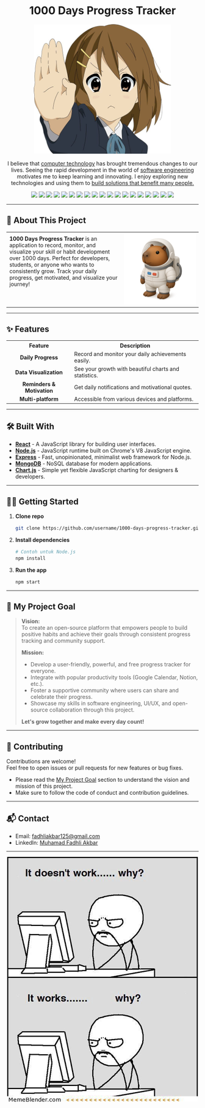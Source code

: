 <h1 align="center">1000 Days Progress Tracker</h1>

<!-- Banner GIF -->
<p align="center">
  <img src="./src/images/yui1.jpeg" alt="Coding Banner" width="360"/>
</p>

<p align="center">
  I believe that <a href="https://citizenside.com/technology/what-is-computer-technology/">computer technology</a> has brought tremendous changes to our lives. Seeing the rapid development in the world of <a href="https://www.geeksforgeeks.org/software-engineering-introduction-to-software-engineering/">software engineering</a> motivates me to keep learning and innovating. I enjoy <a>exploring new technologies</a> and using them to <a href="https://citizenside.com/technology">build solutions that benefit many people.</a>
</p>

<p align="center">
  <img src="https://img.shields.io/badge/Go-00ADD8?logo=go&logoColor=white" />
  <img src="https://img.shields.io/badge/C++-00599C?logo=c%2B%2B&logoColor=white" />
  <img src="https://img.shields.io/badge/Python-3776AB?logo=python&logoColor=white" />
  <img src="https://img.shields.io/badge/JavaScript-F7DF1E?logo=javascript&logoColor=black" />
  <img src="https://img.shields.io/badge/TypeScript-3178C6?logo=typescript&logoColor=white" />
  <img src="https://img.shields.io/badge/Ruby-CC342D?logo=ruby&logoColor=white" />
  <img src="https://img.shields.io/badge/Solidity-363636?logo=solidity&logoColor=white" />
  <img src="https://img.shields.io/badge/Lua-800080?logo=lua&logoColor=white" />
  <img src="https://img.shields.io/badge/Swift-FA7343?logo=swift&logoColor=white" />
  <img src="https://img.shields.io/badge/YAML-CB171E?logo=yaml&logoColor=white" />
  <img src="https://img.shields.io/badge/C-00599C?logo=c&logoColor=white" />
  <img src="https://img.shields.io/badge/Dart-0175C2?logo=dart&logoColor=white" />
  <img src="https://img.shields.io/badge/Objective--C-438EFF?logo=objective-c&logoColor=white" />
  <img src="https://img.shields.io/badge/PHP-777BB4?logo=php&logoColor=white" />
  <img src="https://img.shields.io/badge/Perl-bdb76b?logo=perl&logoColor=white" />
  <img src="https://img.shields.io/badge/Shell-adff2f ?logo=shell&logoColor=white" />
  <img src="https://img.shields.io/badge/R-007396?logo=r&logoColor=white" />
  <img src="https://img.shields.io/badge/Kotlin-8A6EE8?logo=kotlin&logoColor=white" />
  <img src="https://img.shields.io/badge/CSS-5826FD?logo=css&logoColor=white" />
</p>

---

## 🚀 About This Project

<table>
  <tr>
    <td width="60%" valign="top" style="padding: 8px;">
      <b>1000 Days Progress Tracker</b> is an application to record, monitor, and visualize your skill or habit development over 1000 days. Perfect for developers, students, or anyone who wants to consistently grow. Track your daily progress, get motivated, and visualize your journey!
    </td>
    <td align="center" width="40%">
      <img src="/src/icons/capybara-icons.png" width="200" alt="Growth Icon"/>
    </td>
  </tr>
  
  </tr>
</table>

---

## ✨ Features

<!-- Redesigned feature table -->
<table style="width: 100%">
  <tr>
    <th align="center">Feature</th>
    <th align="center">Description</th>
  </tr>
  <tr>
    <td align="center"><b>Daily Progress</b></td>
    <td>Record and monitor your daily achievements easily.</td>
    
  </tr>
  <tr>
    <td align="center"><b>Data Visualization</b></td>
    <td>See your growth with beautiful charts and statistics.</td>
    
  </tr>
  <tr>
    <td align="center"><b>Reminders & Motivation</b></td>
    <td>Get daily notifications and motivational quotes.</td>
    
  </tr>
  <tr>
    <td align="center"><b>Multi-platform</b></td>
    <td>Accessible from various devices and platforms.</td>
    
  </tr>
</table>


---

## 🛠️ Built With

- **[React](https://reactjs.org/)** - A JavaScript library for building user interfaces.
- **[Node.js](https://nodejs.org/)** - JavaScript runtime built on Chrome's V8 JavaScript engine.
- **[Express](https://expressjs.com/)** - Fast, unopinionated, minimalist web framework for Node.js.
- **[MongoDB](https://www.mongodb.com/)** - NoSQL database for modern applications.
- **[Chart.js](https://www.chartjs.org/)** - Simple yet flexible JavaScript charting for designers & developers.

---

## 🧑‍💻 Getting Started

1. **Clone repo**
   ```bash
   git clone https://github.com/username/1000-days-progress-tracker.git
   ```
2. **Install dependencies**
   ```bash
   # Contoh untuk Node.js
   npm install
   ```
3. **Run the app**
   ```bash
   npm start
   ```

---

## 🎯 My Project Goal

> **Vision:**  
> To create an open-source platform that empowers people to build positive habits and achieve their goals through consistent progress tracking and community support.
>
> **Mission:**  
> - Develop a user-friendly, powerful, and free progress tracker for everyone.
> - Integrate with popular productivity tools (Google Calendar, Notion, etc.).
> - Foster a supportive community where users can share and celebrate their progress.
> - Showcase my skills in software engineering, UI/UX, and open-source collaboration through this project.
>
> **Let's grow together and make every day count!**

---

## 🤝 Contributing

Contributions are welcome!  
Feel free to open issues or pull requests for new features or bug fixes.

- Please read the [My Project Goal](#-my-project-goal) section to understand the vision and mission of this project.
- Make sure to follow the code of conduct and contribution guidelines.

---

## 📬 Contact

- Email: [fadhliakbar125@gmail.com](mailto:fadhliakbar125@gmail.com)
- LinkedIn: [Muhamad Fadhli Akbar](https://linkedin.com/in/yourprofile)

---

<div align="center">
<img src="/src/images/why.jpeg"/>
</div>

